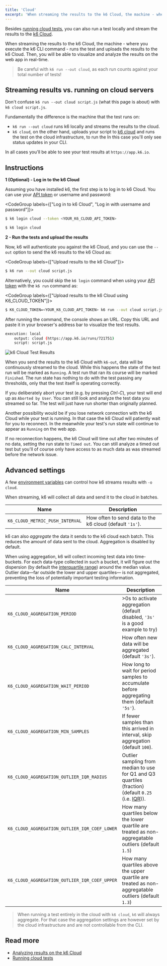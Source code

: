 ```yaml
---
title: 'Cloud'
excerpt: 'When streaming the results to the k6 Cloud, the machine - where you execute the k6 CLI command - runs the test and uploads the results to the k6 Cloud. Then, you will be able to visualize and analyze the results on the web app in real-time.'
---
```


Besides [running cloud tests](/cloud/creating-and-running-a-test/cloud-tests-from-the-cli), you can also run a test locally and stream the results to the [k6 Cloud](/cloud).

When streaming the results to the k6 Cloud, the machine - where you execute the k6 CLI command - runs the test and uploads the results to the k6 Cloud. Then, you will be able to visualize and analyze the results on the web app in real-time.

<Blockquote mod="warning"
title="Tests streamed to the cloud count as runs in your subscription."
>

Be careful with `k6 run --out cloud`, as each run counts against your total number of tests!

</Blockquote>

## Streaming results vs. running on cloud servers

Don't confuse `k6 run --out cloud script.js` (what this page is about) with `k6
cloud script.js`.

Fundamentally the difference is the machine that the test runs on:

- `k6 run --out cloud` runs k6 locally and streams the results to the cloud.
- `k6 cloud`, on the other hand, uploads your script to [k6 cloud](/cloud) and runs the test on the cloud infrastructure,
to run the
  In this case you'll only see status updates in your CLI.

In all cases you'll be able to see your test results at `https://app.k6.io`.

## Instructions

**1 (Optional) - Log in to the k6 Cloud**

Assuming you have installed k6, the first step is to log in to k6 Cloud. You can use your [API token](https://app.k6.io/account/api-token) or username and password:

<CodeGroup labels={["Log in to k6 Cloud", "Log in with username and password"]}>

```bash
$ k6 login cloud --token <YOUR_K6_CLOUD_API_TOKEN>
```

```bash
$ k6 login cloud
```

</CodeGroup>

**2 - Run the tests and upload the results**

Now, k6 will authenticate you against the k6 Cloud, and you can use the `--out` option to send the k6 results to the k6 Cloud as:

<CodeGroup labels={["Upload results to the k6 Cloud"]}>

```bash
$ k6 run --out cloud script.js
```

</CodeGroup>

Alternatively, you could skip the `k6 login` command when using your [API token](https://app.k6.io/account/api-token) with the `k6 run` command as:

<CodeGroup labels={["Upload results to the k6 Cloud using K6_CLOUD_TOKEN"]}>

```bash
$ K6_CLOUD_TOKEN=<YOUR_K6_CLOUD_API_TOKEN> k6 run --out cloud script.js
```

</CodeGroup>

After running the command, the console shows an URL. Copy this URL and paste it in your browser's address bar to visualize the test results.

<CodeGroup labels={[]}>

```bash
execution: local
    output: cloud (https://app.k6.io/runs/721751)
    script: script.js
```

</CodeGroup>

![k6 Cloud Test Results](./images/Cloud/k6-cloud-results.png)

When you send the results to the k6 Cloud with `k6-out`, data will be
continuously streamed to the cloud. While this happens the state of the test run
will be marked as `Running`. A test run that ran its course will be marked
`Finished`. The run state has nothing to do with the test passing any
thresholds, only that the test itself is operating correctly.

If you deliberately abort your test (e.g. by pressing _Ctrl-C_), your test will
end up as `Aborted by User`. You can still look and analyze the test data you
streamed so far. The test will just have run shorter than originally planned.

Another possibility would be if you lose network connection with the k6 Cloud
while your test is running. In that case the k6 Cloud will patiently wait for
you to reconnect. In the meanwhile your test's run state will continue to
appear as `Running` on the web app.

If no reconnection happens, the k6 Cloud will time out after two minutes of no
data, setting the run state to `Timed out`. You can still analyze a timed out
test but you'll of course only have access to as much data as was streamed
before the network issue.

## Advanced settings

A few [environment variables](/using-k6/environment-variables) can control how k6 streams results with `-o cloud`.

When streaming, k6 will collect all data and send it to the cloud in batches.

| Name | Description |
| ---- | ----------- |
| `K6_CLOUD_METRIC_PUSH_INTERVAL`               | How often to send data to the k6 cloud (default `'1s'`).                                        |

k6 can also _aggregate_ the data it sends to the k6 cloud each batch. This
reduces the amount of data sent to the cloud. Aggregation is disabled by
default.

When using aggregation, k6 will collect incoming test data into time-buckets.
For each data-type collected in such a bucket, it will figure out the dispersion
(by default the [interquartile range][iqr]) around the median value.
Outlier data&mdash;far outside the lower and upper quartiles&mdash; is not aggregated, preventing the loss of potentially important testing information.

| Name                                          | Description                                                                                              |
|---------------------------------------------- |----------------------------------------------------------------------------------------------------------|
| `K6_CLOUD_AGGREGATION_PERIOD`                 | >0s to activate aggregation (default disabled, `'3s'` is a good example to try) |
| `K6_CLOUD_AGGREGATION_CALC_INTERVAL`          | How often new data will be aggregated (default `'3s'`).                                                    |
| `K6_CLOUD_AGGREGATION_WAIT_PERIOD`            | How long to wait for period samples to accumulate before aggregating them (default `'5s'`).                |
| `K6_CLOUD_AGGREGATION_MIN_SAMPLES`            | If fewer samples than this arrived in interval, skip aggregation (default `100`).                          |
| `K6_CLOUD_AGGREGATION_OUTLIER_IQR_RADIUS`     | Outlier sampling from median to use for Q1 and Q3 quartiles (fraction) (default `0.25` (i.e. [IQR][iqr])). |
| `K6_CLOUD_AGGREGATION_OUTLIER_IQR_COEF_LOWER` | How many quartiles below the lower quartile are treated as non-aggregatable outliers (default `1.5`)                            |
| `K6_CLOUD_AGGREGATION_OUTLIER_IQR_COEF_UPPER` | How many quartiles above the upper quartile are treated as non-aggregatable outliers (default `1.3`)                            |

> When running a test entirely in the cloud with `k6 cloud`, `k6` will always
> aggregate. For that case the aggregation settings are however set by the
> cloud infrastructure and are not controllable from the CLI.

## Read more

- [Analyzing results on the k6 Cloud](/cloud/analyzing-results/overview)
- [Running cloud tests](/cloud/creating-and-running-a-test/cloud-tests-from-the-cli)


[iqr]: https://en.wikipedia.org/wiki/Interquartile_range
